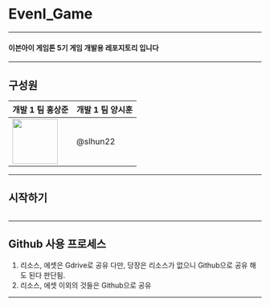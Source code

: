 # EvenI_Game

---

#### 이븐아이 게임톤 5기 게임 개발용 레포지토리 입니다

---

## 구성원
|개발 1 팀 홍상준|개발 1 팀 양시훈|
|---|---|
|<a href="https://github.com/DogGuyMan"><img src="https://github.com/DogGuyMan.png" width="90"></a>|@slhun22|

---

## 시작하기

```txt
```

---

## Github 사용 프로세스

1. 리소스, 에셋은 Gdrive로 공유 다만, 당장은 리소스가 없으니 Github으로 공유 해도 된다 판단됨.
2. 리소스, 에셋 이외의 것들은 Github으로 공유

---

